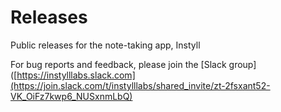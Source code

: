 # Releases

Public releases for the note-taking app, Instyll

For bug reports and feedback, please join the [Slack group]([https://instylllabs.slack.com](https://join.slack.com/t/instylllabs/shared_invite/zt-2fsxant52-VK_OiFz7kwp6_NUSxnmLbQ)
